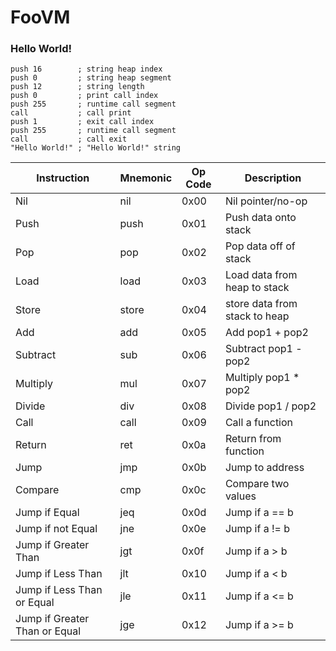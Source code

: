 # FooVM

### Hello World!
```
push 16        ; string heap index
push 0         ; string heap segment
push 12        ; string length
push 0         ; print call index
push 255       ; runtime call segment
call           ; call print
push 1         ; exit call index
push 255       ; runtime call segment
call           ; call exit
"Hello World!" ; "Hello World!" string
```

Instruction | Mnemonic | Op Code | Description
----------- | -------- | ------- | -----------
Nil | nil | 0x00 | Nil pointer/no-op
Push | push | 0x01 | Push data onto stack
Pop | pop | 0x02 | Pop data off of stack
Load | load | 0x03 | Load data from heap to stack
Store | store | 0x04 | store data from stack to heap
Add | add | 0x05 | Add pop1 + pop2
Subtract | sub | 0x06 | Subtract pop1 - pop2
Multiply | mul | 0x07 | Multiply pop1 * pop2
Divide | div | 0x08 | Divide pop1 / pop2
Call | call | 0x09 | Call a function
Return | ret | 0x0a | Return from function
Jump | jmp | 0x0b | Jump to address
Compare | cmp | 0x0c | Compare two values
Jump if Equal | jeq | 0x0d | Jump if a == b
Jump if not Equal | jne | 0x0e | Jump if a != b
Jump if Greater Than | jgt | 0x0f | Jump if a > b
Jump if Less Than | jlt | 0x10 | Jump if a < b
Jump if Less Than or Equal | jle | 0x11 | Jump if a <= b
Jump if Greater Than or Equal | jge | 0x12 | Jump if a >= b

